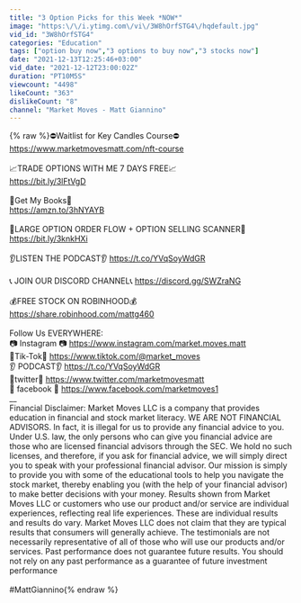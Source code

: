 ```yaml
---
title: "3 Option Picks for this Week *NOW*"
image: "https:\/\/i.ytimg.com\/vi\/3W8hOrfSTG4\/hqdefault.jpg"
vid_id: "3W8hOrfSTG4"
categories: "Education"
tags: ["option buy now","3 options to buy now","3 stocks now"]
date: "2021-12-13T12:25:46+03:00"
vid_date: "2021-12-12T23:00:02Z"
duration: "PT10M5S"
viewcount: "4498"
likeCount: "363"
dislikeCount: "8"
channel: "Market Moves - Matt Giannino"
---
```

{% raw %}⛔Waitlist for Key Candles Course⛔<br /><a rel="nofollow" target="blank" href="https://www.marketmovesmatt.com/nft-course">https://www.marketmovesmatt.com/nft-course</a><br /><br />📈TRADE OPTIONS WITH ME 7 DAYS FREE📈<br /><a rel="nofollow" target="blank" href="https://bit.ly/3lFtVgD">https://bit.ly/3lFtVgD</a><br /><br />📕Get My Books📕 <br /><a rel="nofollow" target="blank" href="https://amzn.to/3hNYAYB">https://amzn.to/3hNYAYB</a><br /><br />🥇LARGE OPTION ORDER FLOW + OPTION SELLING SCANNER🥇<br /><a rel="nofollow" target="blank" href="https://bit.ly/3knkHXi​">https://bit.ly/3knkHXi​</a><br /><br />👂LISTEN THE PODCAST👂 <a rel="nofollow" target="blank" href="https://t.co/YVqSoyWdGR">https://t.co/YVqSoyWdGR</a><br />​<br />📞 JOIN OUR DISCORD CHANNEL📞 <a rel="nofollow" target="blank" href="https://discord.gg/SWZraNG">https://discord.gg/SWZraNG</a><br />​<br />💰FREE STOCK ON ROBINHOOD💰<br /><a rel="nofollow" target="blank" href="https://share.robinhood.com/mattg460">https://share.robinhood.com/mattg460</a><br />​<br />Follow Us EVERYWHERE:<br />📷 Instagram 📷 <a rel="nofollow" target="blank" href="https://www.instagram.com/market.moves.matt">https://www.instagram.com/market.moves.matt</a><br />🐔Tik-Tok🐔 <a rel="nofollow" target="blank" href="https://www.tiktok.com/@market_moves">https://www.tiktok.com/@market_moves</a><br />👂 PODCAST👂 <a rel="nofollow" target="blank" href="https://t.co/YVqSoyWdGR">https://t.co/YVqSoyWdGR</a><br />🐥twitter🐥 <a rel="nofollow" target="blank" href="https://www.twitter.com/marketmovesmatt">https://www.twitter.com/marketmovesmatt</a><br />🍎 facebook 🍎 <a rel="nofollow" target="blank" href="https://www.facebook.com/marketmoves1">https://www.facebook.com/marketmoves1</a><br />__<br />Financial Disclaimer: Market Moves LLC is a company that provides education in financial and stock market literacy. WE ARE NOT FINANCIAL ADVISORS. In fact, it is illegal for us to provide any financial advice to you. Under U.S. law, the only persons who can give you financial advice are those who are licensed financial advisors through the SEC. We hold no such licenses, and therefore, if you ask for financial advice, we will simply direct you to speak with your professional financial advisor. Our mission is simply to provide you with some of the educational tools to help you navigate the stock market, thereby enabling you (with the help of your financial advisor) to make better decisions with your money. Results shown from Market Moves LLC or customers who use our product and/or service are individual experiences, reflecting real life experiences.  These are individual results and results do vary. Market Moves LLC does not claim that they are typical results that consumers will generally achieve. The testimonials are not necessarily representative of all of those who will use our products and/or services. Past performance does not guarantee future results. You should not rely on any past performance as a guarantee of future investment performance<br /><br />#MattGiannino{% endraw %}
